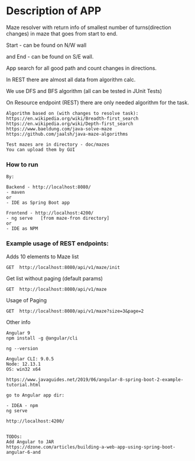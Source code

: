 # Description of APP
Maze resolver with return info of smallest number of turns(direction changes) in maze that goes from start to end.

Start - can be found on N/W wall

and End - can be found on S/E wall.

App search for all good path and count changes in directions.

In REST there are almost all data from algorithm calc.

We use DFS and BFS algorithm (all can be tested in JUnit Tests)

On Resource endpoint (REST) there are only needed algorithm for the task.

```
Algorithm based on (with changes to resolve task): 
https://en.wikipedia.org/wiki/Breadth-first_search
https://en.wikipedia.org/wiki/Depth-first_search
https://www.baeldung.com/java-solve-maze
https://github.com/jaalsh/java-maze-algorithms
```

```
Test mazes are in directory - doc/mazes
You can upload them by GUI
```

### How to run
```
By:

Backend - http://localhost:8080/
- maven
or
- IDE as Spring Boot app

Frontend - http://localhost:4200/
- ng serve   [from maze-fron directory]
or 
- IDE as NPM
```

### Example usage of REST endpoints:

Adds 10 elements to Maze list
```
GET  http://localhost:8080/api/v1/maze/init
```

Get list without paging (default params)
```
GET  http://localhost:8080/api/v1/maze
```

Usage of Paging
```
GET  http://localhost:8080/api/v1/maze?size=3&page=2
```


Other info
```
Angular 9 
npm install -g @angular/cli

ng --version

Angular CLI: 9.0.5
Node: 12.13.1
OS: win32 x64

https://www.javaguides.net/2019/06/angular-8-spring-boot-2-example-tutorial.html

go to Angular app dir:

- IDEA - npm
ng serve

http://localhost:4200/


TODOs:
Add Angular to JAR
https://dzone.com/articles/building-a-web-app-using-spring-boot-angular-6-and

```